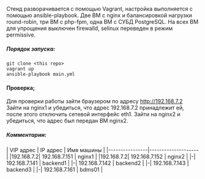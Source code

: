 
Стенд разворачивается с помощью Vagrant, настройка выполняется с помощью ansible-playbook.
Две ВМ с nginx и балансировкой нагрузки round-robin, три ВМ с php-fpm, одна ВМ с СУБД PostgreSQL. На всех ВМ для упрощения выключен firewalld, selinux переведен в режим permissive.

##### Порядок запуска:
```
git clone <this repo>
vagrant up
ansible-playbook main.yml
```
#### Проверка;
Для проверки работы зайти браузером по адресу http://192.168.7.2
Зайти на nginx1 и убедиться, что адрес 192.168.7.2 принадлежит ей, после этого отключить сетевой интерфейс eth1.
Зайти на nginx2 и убедиться, что адрес был передан ВМ nginx2.




##### Комментарии:

| VIP адрес | IP адрес | Имя машины |
|----------------|--------------------|
|192.168.7.2| 192.168.7.151 | nginx1 |
|192.168.7.2| 192.168.7.152 | nginx2 |
|-| 192.168.7.141 | backend1 |
|-| 192.168.7.142 | backend2 |
|-| 192.168.7.143 | backend3 |
|-| 192.168.7.161 | bdms01 |


